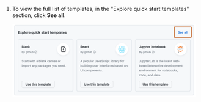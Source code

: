 1. To view the full list of templates, in the "Explore quick start templates" section, click **See all**.

   ![Screenshot of the "Explore quick start templates" section. "See all" is highlighted with a dark orange outline.](/assets/images/help/codespaces/codespace-templates-see-all.png)
